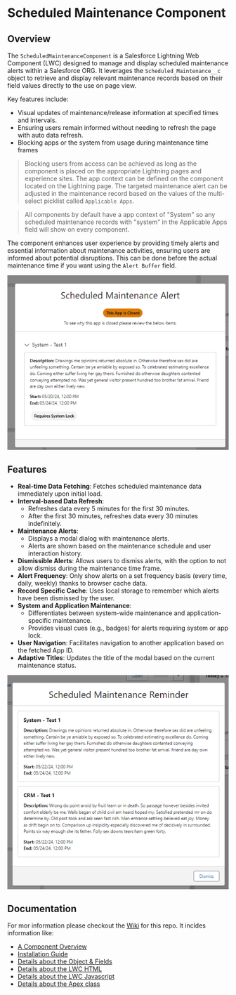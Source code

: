 # Scheduled Maintenance Component

## Overview

The `ScheduledMaintenanceComponent` is a Salesforce Lightning Web Component (LWC) designed to manage and display scheduled maintenance alerts within a Salesforce ORG. It leverages the `Scheduled_Maintenance__c` object to retrieve and display relevant maintenance records based on their field values directly to the use on page view.

Key features include: 
- Visual updates of maintenance/release information at specified times and intervals.
- Ensuring users remain informed without needing to refresh the page with auto data refresh. 
- Blocking apps or the system from usage during maintenance time frames

> Blocking users from access can be achieved as long as the component is placed on the appropriate Lightning pages and experience sites. The app context can be defined on the component located on the Lightning page. The targeted maintenance alert can be adjusted in the maintenance record based on the values of the multi-select picklist called `Applicable Apps`.

> All components by default have a app context of "System" so any scheduled maintenance records with "system" in the Applicable Apps field will show on every component.

The component enhances user experience by providing timely alerts and essential information about maintenance activities, ensuring users are informed about potential disruptions. This can be done before the actual maintenance time if you want using the `Alert Buffer` field.

![Modal Popup Example](./img/Screenshot%202024-05-21%20155756.png)

## Features

- **Real-time Data Fetching**: Fetches scheduled maintenance data immediately upon initial load.
- **Interval-based Data Refresh**: 
  - Refreshes data every 5 minutes for the first 30 minutes.
  - After the first 30 minutes, refreshes data every 30 minutes indefinitely.
- **Maintenance Alerts**:
  - Displays a modal dialog with maintenance alerts.
  - Alerts are shown based on the maintenance schedule and user interaction history.
- **Dismissible Alerts**: Allows users to dismiss alerts, with the option to not allow dismiss during the maintenance time frame.
- **Alert Frequency**: Only show alerts on a set frequency basis (every time, daily, weekly) thanks to browser cache data.
- **Record Specific Cache**: Uses local storage to remember which alerts have been dismissed by the user.
- **System and Application Maintenance**:
  - Differentiates between system-wide maintenance and application-specific maintenance.
  - Provides visual cues (e.g., badges) for alerts requiring system or app lock.
- **User Navigation**: Facilitates navigation to another application based on the fetched App ID.
- **Adaptive Titles**: Updates the title of the modal based on the current maintenance status.

![Dismissable Modal Popup Example](./img/Screenshot%202024-05-21%20155951.png)

## Documentation

For mor information please checkout the [Wiki](https://github.com/edunzer/ScheduledMaintenanceComponent/wiki) for this repo. It incldes information like:
- [A Component Overview](https://github.com/edunzer/ScheduledMaintenanceComponent/wiki)
- [Installation Guide](https://github.com/edunzer/ScheduledMaintenanceComponent/wiki/Installation)
- [Details about the Object & Fields](https://github.com/edunzer/ScheduledMaintenanceComponent/wiki/Object-and-Fields)
- [Details about the LWC HTML](https://github.com/edunzer/ScheduledMaintenanceComponent/wiki/ScheduledMaintenanceComponent-HTML)
- [Details about the LWC Javascript](https://github.com/edunzer/ScheduledMaintenanceComponent/wiki/ScheduledMaintenanceComponent-JavaScript)
- [Details about the Apex class](https://github.com/edunzer/ScheduledMaintenanceComponent/wiki/ScheduledMaintenanceService-Class)

